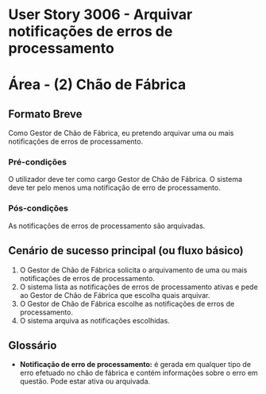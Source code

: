 # User Story 3006 - Arquivar notificações de erros de processamento

# Área - (2) Chão de Fábrica



## Formato Breve 

Como Gestor de Chão de Fábrica, eu pretendo arquivar uma ou mais notificações de erros de processamento.

### Pré-condições 

O utilizador deve ter como cargo Gestor de Chão de Fábrica.
O sistema deve ter pelo menos uma notificação de erro de processamento.

### Pós-condições 

As notificações de erros de processamento são arquivadas.

## Cenário de sucesso principal (ou fluxo básico) 

1. O Gestor de Chão de Fábrica solicita o arquivamento de uma ou mais notificações de erros de processamento.
2. O sistema lista as notificações de erros de processamento ativas e pede ao Gestor de Chão de Fábrica que escolha quais arquivar.
3. O Gestor de Chão de Fábrica escolhe as notificações de erros de processamento.
4. O sistema arquiva as notificações escolhidas.

## Glossário

- **Notificação de erro de processamento:** é gerada em qualquer tipo de erro efetuado no chão de fábrica e contém informações sobre o erro em questão. Pode estar ativa ou arquivada.

